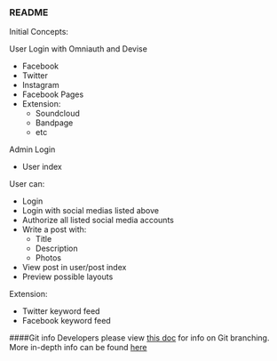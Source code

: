 ### README

Initial Concepts:

User Login with Omniauth and Devise
  * Facebook
  * Twitter
  * Instagram
  * Facebook Pages
  * Extension:
    * Soundcloud
    * Bandpage
    * etc

Admin Login
  * User index

User can:
  * Login
  * Login with social medias listed above
  * Authorize all listed social media accounts
  * Write a post with:
    * Title
    * Description
    * Photos
  * View post in user/post index
  * Preview possible layouts
  
Extension:
  * Twitter keyword feed
  * Facebook keyword feed

####Git info
Developers please view [this doc](https://github.com/Kunena/Kunena-Forum/wiki/Create-a-new-branch-with-git-and-manage-branches) for info on Git branching.  More in-depth info can be found [here](https://www.atlassian.com/git/tutorials/using-branches)